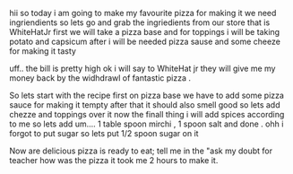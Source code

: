 hii so today i am going to make my favourite pizza 
for making it we need ingriendients
so lets go and grab the ingriedients from our store that is WhiteHatJr
first we will take a pizza base and 
for toppings i will be taking potato and capsicum 
after i will be needed pizza sause and some cheeze for making it tasty 

uff.. the bill is pretty high ok i will say to WhiteHat jr they will give me my money back 
by the widhdrawl of fantastic pizza . 

So lets start with the recipe
first on pizza base we have to add some pizza sauce for making it tempty 
after that it should also smell good so lets add chezze and toppings over it 
now the finall thing i will add spices according to me so lets add um.... 
1 table spoon mirchi , 1 spoon salt and done . ohh i forgot to put sugar so lets put 1/2 spoon sugar on it

Now are delicious pizza is ready to eat; tell me in the "ask my doubt for teacher how was the pizza it took me 2 hours to make it. 
